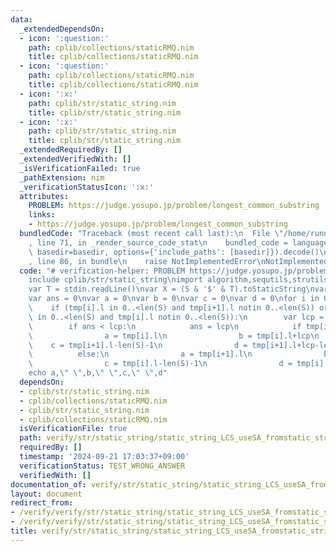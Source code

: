 ```yaml
---
data:
  _extendedDependsOn:
  - icon: ':question:'
    path: cplib/collections/staticRMQ.nim
    title: cplib/collections/staticRMQ.nim
  - icon: ':question:'
    path: cplib/collections/staticRMQ.nim
    title: cplib/collections/staticRMQ.nim
  - icon: ':x:'
    path: cplib/str/static_string.nim
    title: cplib/str/static_string.nim
  - icon: ':x:'
    path: cplib/str/static_string.nim
    title: cplib/str/static_string.nim
  _extendedRequiredBy: []
  _extendedVerifiedWith: []
  _isVerificationFailed: true
  _pathExtension: nim
  _verificationStatusIcon: ':x:'
  attributes:
    PROBLEM: https://judge.yosupo.jp/problem/longest_common_substring
    links:
    - https://judge.yosupo.jp/problem/longest_common_substring
  bundledCode: "Traceback (most recent call last):\n  File \"/home/runner/.local/lib/python3.10/site-packages/onlinejudge_verify/documentation/build.py\"\
    , line 71, in _render_source_code_stat\n    bundled_code = language.bundle(stat.path,\
    \ basedir=basedir, options={'include_paths': [basedir]}).decode()\n  File \"/home/runner/.local/lib/python3.10/site-packages/onlinejudge_verify/languages/nim.py\"\
    , line 86, in bundle\n    raise NotImplementedError\nNotImplementedError\n"
  code: "# verification-helper: PROBLEM https://judge.yosupo.jp/problem/longest_common_substring\n\
    include cplib/str/static_string\nimport algorithm,sequtils,strutils\nvar S = stdin.readLine()\n\
    var T = stdin.readLine()\nvar X = (S & '$' & T).toStaticString\nvar tmp = X.initSuffixArray()\n\
    var ans = 0\nvar a = 0\nvar b = 0\nvar c = 0\nvar d = 0\nfor i in 0..<(len(X)-1):\n\
    \    if (tmp[i].l in 0..<len(S) and tmp[i+1].l notin 0..<len(S)) or (tmp[i+1].l\
    \ in 0..<len(S) and tmp[i].l notin 0..<len(S)):\n        var lcp = lcp(tmp[i],tmp[i+1])\n\
    \        if ans < lcp:\n            ans = lcp\n            if tmp[i].l in 0..<len(S):\n\
    \                a = tmp[i].l\n                b = tmp[i].l+lcp\n            \
    \    c = tmp[i+1].l-len(S)-1\n                d = tmp[i+1].l+lcp-len(S)-1\n  \
    \          else:\n                a = tmp[i+1].l\n                b = tmp[i+1].l+lcp\n\
    \                c = tmp[i].l-len(S)-1\n                d = tmp[i].l+lcp-len(S)-1\n\
    echo a,\" \",b,\" \",c,\" \",d"
  dependsOn:
  - cplib/str/static_string.nim
  - cplib/collections/staticRMQ.nim
  - cplib/str/static_string.nim
  - cplib/collections/staticRMQ.nim
  isVerificationFile: true
  path: verify/str/static_string/static_string_LCS_useSA_fromstatic_string_test.nim
  requiredBy: []
  timestamp: '2024-09-21 17:03:37+09:00'
  verificationStatus: TEST_WRONG_ANSWER
  verifiedWith: []
documentation_of: verify/str/static_string/static_string_LCS_useSA_fromstatic_string_test.nim
layout: document
redirect_from:
- /verify/verify/str/static_string/static_string_LCS_useSA_fromstatic_string_test.nim
- /verify/verify/str/static_string/static_string_LCS_useSA_fromstatic_string_test.nim.html
title: verify/str/static_string/static_string_LCS_useSA_fromstatic_string_test.nim
---
```

